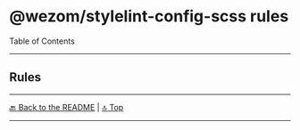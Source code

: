 # @wezom/stylelint-config-scss rules

Table of Contents

[comment]: <> (TOC-START)

[comment]: <> (TOC-END)

---

## Rules

[comment]: <> (RULES-START)

[comment]: <> (RULES-END)

---

[🔙 Back to the README](README.md) | [🔝 Top](#readme)

---

